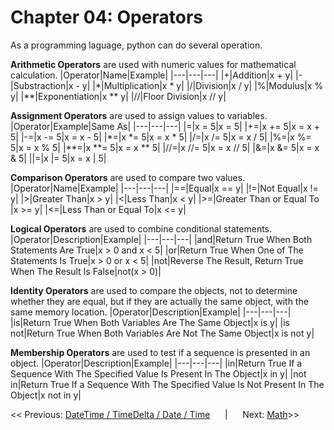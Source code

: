 # Chapter 04: Operators

As a programming laguage, python can do several operation.

**Arithmetic Operators** are used with numeric values for mathematical calculation.
|Operator|Name|Example|
|---|---|---|
|+|Addition|x + y|
|-|Substraction|x - y|
|*|Multiplication|x * y|
|/|Division|x / y|
|%|Modulus|x % y|
|**|Exponentiation|x ** y|
|//|Floor Division|x // y|

**Assignment Operators** are used to assign values to variables.
|Operator|Example|Same As|
|---|---|---|
|=|x = 5|x = 5|
|+=|x += 5|x = x + 5|
|-=|x -= 5|x = x - 5|
|*=|x *= 5|x = x * 5|
|/=|x /= 5|x = x / 5|
|%=|x %= 5|x = x % 5|
|**=|x **= 5|x = x ** 5|
|//=|x //= 5|x = x // 5|
|&=|x &= 5|x = x & 5|
|\|=|x \|= 5|x = x \| 5|

**Comparison Operators** are used to compare two values.
|Operator|Name|Example|
|---|---|---|
|==|Equal|x == y|
|!=|Not Equal|x != y|
|>|Greater Than|x > y|
|<|Less Than|x < y|
|>=|Greater Than or Equal To |x >= y|
|<=|Less Than or Equal To|x <= y|

**Logical Operators** are used to combine conditional statements.
|Operator|Description|Example|
|---|---|---|
|and|Return True When Both Statements Are True|x > 0 and x < 5|
|or|Return True When One of The Statements Is True|x > 0 or x < 5|
|not|Reverse The Result, Return True When The Result Is False|not(x > 0)|

**Identity Operators** are used to compare the objects, not to determine whether they are equal, but if they are actually the same object, with the same memory location.
|Operator|Description|Example|
|---|---|---|
|is|Return True When Both Variables Are The Same Object|x is y|
|is not|Return True When Both Variables Are Not The Same Object|x is not y|

**Membership Operators** are used to test if a sequence is presented in an object.
|Operator|Description|Example|
|---|---|---|
|in|Return True If a Sequence With The Specified Value Is Present In The Object|x in y|
|not in|Return True If a Sequence With The Specified Value Is Not Present In The Object|x not in y|

<< Previous: [DateTime / TimeDelta / Date / Time](Chp03.md)  &nbsp;&nbsp;&nbsp;&nbsp;&nbsp;|&nbsp;&nbsp;&nbsp;&nbsp;&nbsp; Next: [Math](Chp05.md)>>
